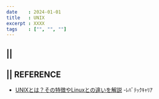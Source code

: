 ```yaml
---
date    : 2024-01-01
title   : UNIX
excerpt : XXXX
tags    : ["", "", ""]
---
```


## || 


## || REFERENCE
- [UNIXとは？その特徴やLinuxとの違いを解説](https://career.levtech.jp/guide/knowhow/article/728/) -ﾚﾊﾞﾃｯｸｷｬﾘｱ
